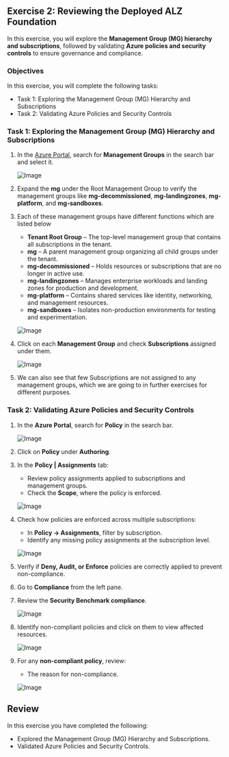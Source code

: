 ## Exercise 2: Reviewing the Deployed ALZ Foundation

In this exercise, you will explore the **Management Group (MG) hierarchy and subscriptions**, followed by validating **Azure policies and security controls** to ensure governance and compliance.

### Objectives
In this exercise, you will complete the following tasks:
   - Task 1: Exploring the Management Group (MG) Hierarchy and Subscriptions
   - Task 2: Validating Azure Policies and Security Controls

### Task 1: Exploring the Management Group (MG) Hierarchy and Subscriptions

1. In the [Azure Portal](https://portal.azure.com), search for **Management Groups** in the search bar and select it.  

    ![Image](./media/ex2task1s1.png)

1. Expand the **mg<inject key="DeploymentID" enableCopy="false"></inject>** under the Root Management Group to verify the management groups like **mg<inject key="DeploymentID" enableCopy="false"></inject>-decommissioned**, **mg<inject key="DeploymentID" enableCopy="false"></inject>-landingzones**, 
**mg<inject key="DeploymentID" enableCopy="false"></inject>-platform**, and **mg<inject key="DeploymentID" enableCopy="false"></inject>-sandboxes**.

1. Each of these management groups have different functions which are listed below
    - **Tenant Root Group** – The top-level management group that contains all subscriptions in the tenant.
    - **mg<inject key="DeploymentID" enableCopy="false"></inject>** – A parent management group organizing all child groups under the tenant.
    - **mg<inject key="DeploymentID" enableCopy="false"></inject>-decommissioned** – Holds resources or subscriptions that are no longer in active use.
    - **mg<inject key="DeploymentID" enableCopy="false"></inject>-landingzones** – Manages enterprise workloads and landing zones for production and development.
    - **mg<inject key="DeploymentID" enableCopy="false"></inject>-platform** – Contains shared services like identity, networking, and management resources.
    - **mg<inject key="DeploymentID" enableCopy="false"></inject>-sandboxes** – Isolates non-production environments for testing and experimentation.

    ![Image](./media/ex2task1s3.png)

1. Click on each **Management Group** and check **Subscriptions** assigned under them.

    ![Image](./media/ex2task1s4.png)

1. We can also see that few Subscriptions are not assigned to any management groups, which we are going to in further exercises for different purposes.


### Task 2: Validating Azure Policies and Security Controls

1. In the **Azure Portal**, search for **Policy** in the search bar. 

    ![Image](./media/ex2task2s1.png) 

1. Click on **Policy** under **Authoring**.  

1. In the **Policy | Assignments** tab:  
   - Review policy assignments applied to subscriptions and management groups.  
   - Check the **Scope**, where the policy is enforced.  

    ![Image](./media/ex2task2s3.png) 

1. Check how policies are enforced across multiple subscriptions:  
   - In **Policy → Assignments**, filter by subscription.  
   - Identify any missing policy assignments at the subscription level. 

    ![Image](./media/ex2task2s4.png) 

1. Verify if **Deny, Audit, or Enforce** policies are correctly applied to prevent non-compliance. 

1. Go to **Compliance** from the left pane. 

1. Review the **Security Benchmark compliance**.

    ![Image](./media/ex2task2s5.png) 

1. Identify non-compliant policies and click on them to view affected resources.  

    ![Image](./media/ex2task2s6.png) 

1. For any **non-compliant policy**, review:  
   - The reason for non-compliance.    

    ![Image](./media/ex2task2s7.png) 


## Review
In this exercise you have completed the following:
   - Explored the Management Group (MG) Hierarchy and Subscriptions.
   - Validated Azure Policies and Security Controls.


